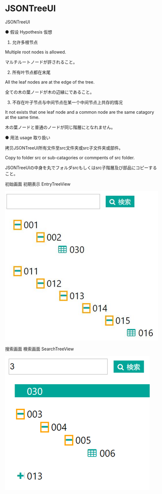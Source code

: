 # JSONTreeUI
JSONTreeUI

● 假设
  Hypothesis
  仮想

1. 允许多根节点

  Multiple root nodes is allowed.
  
  マルチルートノードが許されること。

2. 所有叶节点都在末尾

  All the leaf nodes are at the edge of the tree.
  
  全ての木の葉ノードが木の辺縁にであること。

3. 不存在叶子节点与中间节点在某一个中间节点上共存的情况

  It not exists that one leaf node and a common node are the same catagory at the same time.
  
  木の葉ノードと普通のノードが同じ階層にとなれません。
  
● 用法
  usage
  取り扱い
  
  拷贝JSONTreeUI所有文件至src文件夹或src子文件夹或部件。
  
  Copy to folder src or sub-catagories or commpents of src folder.
  
  JSONTreeUIの中身を丸でフォルダsrcもしくはsrc子階層及び部品にコピーすること。
  
初始画面
初期表示
EntryTreeView


![image](https://github.com/NUStri/JSONTreeUI/blob/master/FullTree.jpg?raw=true)

搜索画面
検索画面
SearchTreeView



![image](https://github.com/NUStri/JSONTreeUI/blob/master/SearchTree.png?raw=true)
